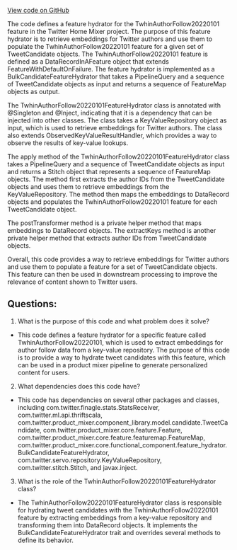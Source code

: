 [View code on GitHub](https://github.com/misbahsy/the-algorithm/home-mixer/server/src/main/scala/com/twitter/home_mixer/functional_component/feature_hydrator/TwhinAuthorFollow20220101FeatureHydrator.scala)

The code defines a feature hydrator for the TwhinAuthorFollow20220101 feature in the Twitter Home Mixer project. The purpose of this feature hydrator is to retrieve embeddings for Twitter authors and use them to populate the TwhinAuthorFollow20220101 feature for a given set of TweetCandidate objects. The TwhinAuthorFollow20220101 feature is defined as a DataRecordInAFeature object that extends FeatureWithDefaultOnFailure. The feature hydrator is implemented as a BulkCandidateFeatureHydrator that takes a PipelineQuery and a sequence of TweetCandidate objects as input and returns a sequence of FeatureMap objects as output. 

The TwhinAuthorFollow20220101FeatureHydrator class is annotated with @Singleton and @Inject, indicating that it is a dependency that can be injected into other classes. The class takes a KeyValueRepository object as input, which is used to retrieve embeddings for Twitter authors. The class also extends ObservedKeyValueResultHandler, which provides a way to observe the results of key-value lookups. 

The apply method of the TwhinAuthorFollow20220101FeatureHydrator class takes a PipelineQuery and a sequence of TweetCandidate objects as input and returns a Stitch object that represents a sequence of FeatureMap objects. The method first extracts the author IDs from the TweetCandidate objects and uses them to retrieve embeddings from the KeyValueRepository. The method then maps the embeddings to DataRecord objects and populates the TwhinAuthorFollow20220101 feature for each TweetCandidate object. 

The postTransformer method is a private helper method that maps embeddings to DataRecord objects. The extractKeys method is another private helper method that extracts author IDs from TweetCandidate objects. 

Overall, this code provides a way to retrieve embeddings for Twitter authors and use them to populate a feature for a set of TweetCandidate objects. This feature can then be used in downstream processing to improve the relevance of content shown to Twitter users.
## Questions: 
 1. What is the purpose of this code and what problem does it solve?
- This code defines a feature hydrator for a specific feature called TwhinAuthorFollow20220101, which is used to extract embeddings for author follow data from a key-value repository. The purpose of this code is to provide a way to hydrate tweet candidates with this feature, which can be used in a product mixer pipeline to generate personalized content for users.

2. What dependencies does this code have?
- This code has dependencies on several other packages and classes, including com.twitter.finagle.stats.StatsReceiver, com.twitter.ml.api.thriftscala, com.twitter.product_mixer.component_library.model.candidate.TweetCandidate, com.twitter.product_mixer.core.feature.Feature, com.twitter.product_mixer.core.feature.featuremap.FeatureMap, com.twitter.product_mixer.core.functional_component.feature_hydrator.BulkCandidateFeatureHydrator, com.twitter.servo.repository.KeyValueRepository, com.twitter.stitch.Stitch, and javax.inject.

3. What is the role of the TwhinAuthorFollow20220101FeatureHydrator class?
- The TwhinAuthorFollow20220101FeatureHydrator class is responsible for hydrating tweet candidates with the TwhinAuthorFollow20220101 feature by extracting embeddings from a key-value repository and transforming them into DataRecord objects. It implements the BulkCandidateFeatureHydrator trait and overrides several methods to define its behavior.